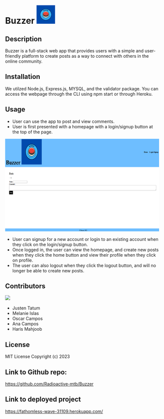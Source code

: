 # **Buzzer** <img src="public/images/Buzzer.png" alt="Buzzer" width="60" height="60"/>

## Description
Buzzer is a full-stack web app that provides users with a simple and user-friendly platform to create posts as a way to connect with others in the online community.
## Installation
We utilzed Node.js, Express.js, MYSQL, and the validator package.
You can access the webpage through the CLI using npm start or through Heroku.
## Usage
- User can use the app to post and view comments.
- User is first presented with a homepage with a login/signup button at the top of the page. 

<img src="public/images/homepage.png" alt="homepage" width="500" height="300">

- User can signup for a new account or login to an existing account when they click on the login/signup button.
- Once logged in, the user can view the homepage, and create new posts when they click the home button and view their profile when they click on profile. 
- The user can also logout when they click the logout button, and will no longer be able to create new posts.
## Contributors
 <a href="https://github.com/Radioactive-mtb/Buzzer/graphs/contributors">
  <img src="https://contrib.rocks/image?repo=Radioactive-mtb/Buzzer" />
</a>
<!-- Made with [contrib.rocks](https://contrib.rocks). -->

- Justen Tatum
- Melanie Islas
- Oscar Campos
- Ana Campos
- Haris Mahjoob

## License
MIT License
Copyright (c) 2023 
## Link to Github repo:
https://github.com/Radioactive-mtb/Buzzer
## Link to deployed project
https://fathomless-wave-31109.herokuapp.com/